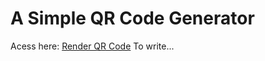 # A Simple QR Code Generator
Acess here: [Render QR Code](https://qr-code-gen-446c.onrender.com/)
To write...
